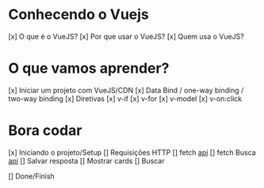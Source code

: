 # Conhecendo o Vuejs

[x] O que é o VueJS?
[x] Por que usar o VueJS? 
[x] Quem usa o VueJS? 

# O que vamos aprender?

[x] Iniciar um projeto com VueJS/CDN
[x] Data Bind / one-way binding / two-way binding
[x] Diretivas
    [x]  v-if
    [x]  v-for
    [x]  v-model
    [x]  v-on:click

# Bora codar

[x] Iniciando o projeto/Setup
[] Requisições HTTP
    [] fetch [api](https://rickandmortyapi.com/api/character)
    [] fetch Busca [api](https://rickandmortyapi.com/api/character?name={termo})
[] Salvar resposta
[] Mostrar cards
[] Buscar

[] Done/Finish